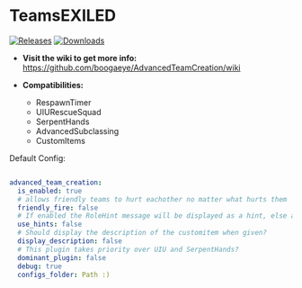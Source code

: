 # TeamsEXILED

<a href="https://github.com/boogaeye/AdvancedTeamCreation/releases"><img src="https://img.shields.io/github/v/release/boogaeye/AdvancedTeamCreation?include_prereleases&label=Release" alt="Releases"></a>
<a href="https://github.com/boogaeye/AdvancedTeamCreation/releases"><img src="https://img.shields.io/github/downloads/boogaeye/AdvancedTeamCreation/total?label=Downloads" alt="Downloads"></a>

- **Visit the wiki to get more info:**
https://github.com/boogaeye/AdvancedTeamCreation/wiki

- **Compatibilities:**
  - RespawnTimer
  - UIURescueSquad
  - SerpentHands
  - AdvancedSubclassing
  - CustomItems

Default Config:

```yml

advanced_team_creation:
  is_enabled: true
  # allows friendly teams to hurt eachother no matter what hurts them
  friendly_fire: false
  # If enabled the RoleHint message will be displayed as a hint, else as a broadcast
  use_hints: false
  # Should display the description of the customitem when given?
  display_description: false
  # This plugin takes priority over UIU and SerpentHands?
  dominant_plugin: false
  debug: true
  configs_folder: Path :)
```
